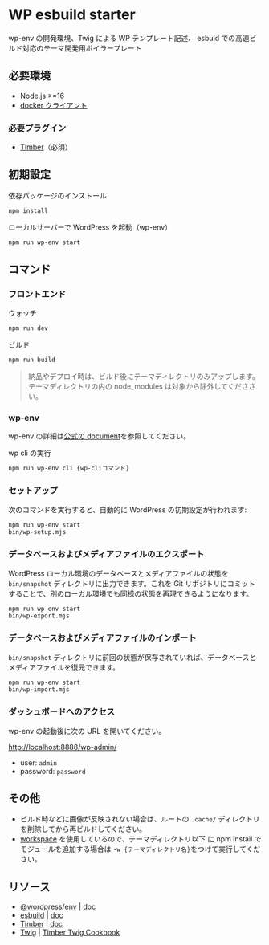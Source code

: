# WP esbuild starter

wp-env の開発環境、Twig による WP テンプレート記述、 esbuid での高速ビルド対応のテーマ開発用ボイラープレート

## 必要環境

- Node.js >=16
- [docker クライアント](https://www.docker.com/get-started)

### 必要プラグイン

- [Timber](https://ja.wordpress.org/plugins/timber-library/)（必須）

## 初期設定

依存パッケージのインストール

```sh
npm install
```

ローカルサーバーで WordPress を起動（wp-env）

```sh
npm run wp-env start
```

<!--
### [ACF Pro](https://www.advancedcustomfields.com/pro/) の設定

ACF Pro を使用する場合は、ソースコードを次のように変更してください。

`.wp-env.override.json`:

```diff
+{
+	"config": {
+		"ACF_PRO_LICENSE": "SET_YOUR_KEY"
+	}
+}
```

`package.json`:

```diff
-	"//postinstall": "bin/install-acf-pro.mjs"
+	"postinstall": "bin/install-acf-pro.mjs"
```

`.wp-env.json`:

```diff
{
	"plugins": [
+		"./plugins/advanced-custom-fields-pro",
		"..."
	],
	...
}
```

設定後に次のコマンドを実行します。

```bash
npm install
```
-->

## コマンド

### フロントエンド

ウォッチ

```sh
npm run dev
```

ビルド

```sh
npm run build
```

> 納品やデプロイ時は、ビルド後にテーマディレクトリのみアップします。テーマディレクトリの内の node_modules は対象から除外してくだささい。

### wp-env

wp-env の詳細は[公式の document](https://ja.wordpress.org/team/handbook/block-editor/reference-guides/packages/packages-env/)を参照してください。

wp cli の実行

```sh
npm run wp-env cli {wp-cliコマンド}
```

### セットアップ

次のコマンドを実行すると、自動的に WordPress の初期設定が行われます:

```bash
npm run wp-env start
bin/wp-setup.mjs
```

### データベースおよびメディアファイルのエクスポート

WordPress ローカル環境のデータベースとメディアファイルの状態を `bin/snapshot` ディレクトリに出力できます。これを Git リポジトリにコミットすることで、別のローカル環境でも同様の状態を再現できるようになります。

```bash
npm run wp-env start
bin/wp-export.mjs
```

### データベースおよびメディアファイルのインポート

`bin/snapshot` ディレクトリに前回の状態が保存されていれば、データベースとメディアファイルを復元できます。

```bash
npm run wp-env start
bin/wp-import.mjs
```

### ダッシュボードへのアクセス

wp-env の起動後に次の URL を開いてください。

<http://localhost:8888/wp-admin/>

- user: `admin`
- password: `password`

## その他

- ビルド時などに画像が反映されない場合は、ルートの `.cache/` ディレクトリを削除してから再ビルドしてください。
- [workspace](https://docs.npmjs.com/cli/v7/using-npm/workspaces) を使用しているので、テーマディレクトリ以下
  に npm install でモジュールを追加する場合は `-w {テーマディレクトリ名}`をつけて実行してください。

## リソース

- [@wordpress/env](https://github.com/WordPress/gutenberg/tree/trunk/packages/env) | [doc](https://ja.wordpress.org/team/handbook/block-editor/reference-guides/packages/packages-env/)
- [esbuild](https://github.com/evanw/esbuild) | [doc](https://esbuild.github.io/)
- [Timber](https://github.com/timber/timber) | [doc](https://timber.github.io/docs/)
- [Twig](https://twig.symfony.com/doc/2.x/index.html) | [Timber Twig Cookbook](https://timber.github.io/docs/guides/cookbook-twig/)
